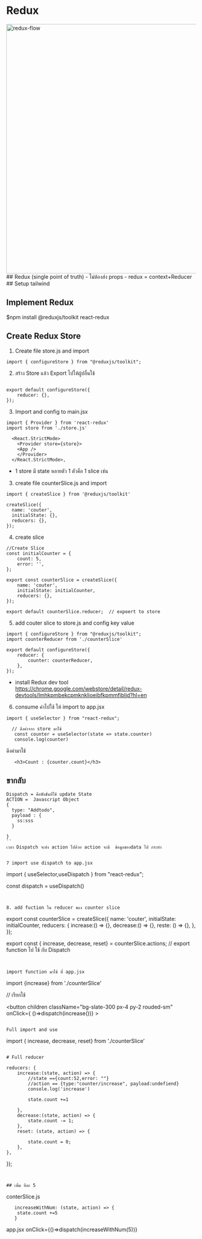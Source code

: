 # Redux

<img src="https://res.cloudinary.com/practicaldev/image/fetch/s--m5BdPzhS--/c_limit%2Cf_auto%2Cfl_progressive%2Cq_66%2Cw_880/https://i.imgur.com/riadAin.gif" alt="redux-flow" loading="lazy" width="880" height="660" data-animated="true" id="animated-0" class="ff-image">
## Redux (single point of truth)
- ไม่ต้องส่ง props
- redux = context+Reducer
## Setup tailwind


## Implement Redux
$npm install @reduxjs/toolkit react-redux

## Create Redux Store
 
 1. Create file store.js and  import  
 ```
 import { configureStore } from "@reduxjs/toolkit";
 ```
2. สร้าง Store แล้ว Export ไปให้ผู้ปอื่นใช้

```

export default configureStore({
    reducer: {},
});
```

3. Import and config to main.jsx
```
import { Provider } from 'react-redux'
import store from './store.js'
```
```
  <React.StrictMode>
    <Provider store={store}>
    <App />
    </Provider>
  </React.StrictMode>,
  ````


  * 1 store มี state หลายตัว  1 ตัวคือ 1 slice เช่น


  3. create file counterSlice.js and import

  ```
import { createSlice } from '@reduxjs/toolkit'

createSlice({
    name: 'couter',
    initialState: {},
    reducers: {},
});

  ```

4. create slice

```
//Create Slice
const initialCounter = {
    count: 5,
    error: '',
};

export const counterSlice = createSlice({
    name: 'couter',
    initialState: initialCounter,
    reducers: {},
});

export default counterSlice.reducer;  // expoert to store

```

5. add couter slice to store.js and config key value

```
import { configureStore } from "@reduxjs/toolkit";
import counterReducer from './counterSlice'

export default configureStore({
    reducer: {
        counter: counterReducer,
    },
});
```

* install Redux dev tool https://chrome.google.com/webstore/detail/redux-devtools/lmhkpmbekcpmknklioeibfkpmmfibljd?hl=en


6. consume ค่าไปใช้ ให้ import to app.jsx

```
import { useSelector } from "react-redux";
```

```
  // ดึงค่าจาก store มาใช้
   const counter = useSelector(state => state.counter)
   console.log(counter)
```

ดึงค่ามาใช้

```
   <h3>Count : {counter.count}</h3>
```


## ขากลับ
```
Dispatch = คือฟังชั่นที่ใช้ update State
ACTION =  Javascript Object
{
  type: "Addtodo",
  payload : {
    ss:sss
  }

}
``
เวลา Dispatch จะส่ง action ไปด้วย action จะมี  ข้อมูลของdata ไป กระทำ


7 import use dispatch to app.jsx

```
import { useSelector,useDispatch } from "react-redux";


const dispatch = useDispatch()

```


8. add fuction ใน reducer ขแง counter slice

```
export const counterSlice = createSlice({
    name: 'couter',
    initialState: initialCounter,
    reducers: {
        increase:() => {},
        decrease:() => {},
        reste: () => {},
    },
});


export const { increase, decrease, reset} = counterSlice.actions; // export function ไป ใช้ กับ  Dispatch

```


import function มาใช้ ที่ app.jsx

```
import {increase} from './counterSlice'


// เรียกใช้

 <button
            children
            className="bg-slate-300 px-4 py-2 rouded-sm"
            onClick={ ()=>dispatch(increase())}
          >
```

Full import and use

```
import { increase, decrease, reset} from './counterSlice'

```

# Full reducer

```
    reducers: {
        increase:(state, action) => {
            //state =={count:52,error: ""}
            //action == {type:"counter/increase", payload:undefiend}
            console.log('increase')

            state.count +=1
            
        },
        decrease:(state, action) => {
            state.count -= 1;
        },
        reset: (state, action) => {

            state.count = 0;
        },
    },
});

```


## เพิ่ม ทีละ 5 
```
conterSlice.js

  
       increaseWithNum: (state, action) => {
        state.count +=5
       }

app.jsx
       onClick={()=>dispatch(increaseWithNum(5))}

```       